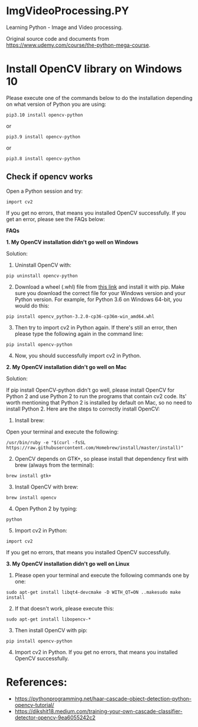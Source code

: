 # ImgVideoProcessing.PY

Learning Python - Image and Video processing.

Original source code and documents from https://www.udemy.com/course/the-python-mega-course.



# Install OpenCV library on Windows 10

Please execute one of the commands below to do the installation depending on what version of Python you are using:

```
pip3.10 install opencv-python
```

or

```
pip3.9 install opencv-python
```

or

```
pip3.8 install opencv-python
```



## Check if opencv works

Open a Python session and try:

```
import cv2
```

If you get no errors, that means you installed OpenCV successfully. If you get an error, please see the FAQs below:

**FAQs**

**1. My OpenCV installation didn't go well on Windows**

Solution:

1. Uninstall OpenCV with:

```
pip uninstall opencv-python
```

2. Download a wheel (.whl) file from [this link](http://www.lfd.uci.edu/~gohlke/pythonlibs/#opencv) and install it with pip. Make sure you download the correct file for your Windows version and your Python version. For example, for Python 3.6 on Windows 64-bit, you would do this:

```
pip install opencv_python‑3.2.0‑cp36‑cp36m‑win_amd64.whl
```

3. Then try to import cv2 in Python again. If there's still an error, then please type the following again in the command line:

`pip install opencv-python` 

4. Now, you should successfully import cv2 in Python.



**2. My OpenCV installation didn't go well on Mac**

Solution:

If pip install OpenCV-python didn't go well, please install OpenCV for Python 2 and use Python 2 to run the programs that contain cv2 code. Its' worth mentioning that Python 2 is installed by default on Mac, so no need to install Python 2. Here are the steps to correctly install OpenCV:

1. Install brew:

Open your terminal and execute the following:

```
/usr/bin/ruby -e "$(curl -fsSL https://raw.githubusercontent.com/Homebrew/install/master/install)"
```

2. OpenCV depends on GTK+, so please install that dependency first with brew (always from the terminal):

```
brew install gtk+
```

3. Install OpenCV with brew:

```
brew install opencv
```

4. Open Python 2 by typing:

```
python
```

5. Import cv2 in Python:

```
import cv2
```

If you get no errors, that means you installed OpenCV successfully.



**3. My OpenCV installation didn't go well on Linux**

1. Please open your terminal and execute the following commands one by one:

```
sudo apt-get install libqt4-devcmake -D WITH_QT=ON ..makesudo make install
```

2. If that doesn't work, please execute this:

```
sudo apt-get install libopencv-*
```

3. Then install OpenCV with pip:

```
pip install opencv-python
```

4. Import cv2 in Python. If you get no errors, that means you installed OpenCV successfully.



# References:

- https://pythonprogramming.net/haar-cascade-object-detection-python-opencv-tutorial/
- https://dikshit18.medium.com/training-your-own-cascade-classifier-detector-opencv-9ea6055242c2